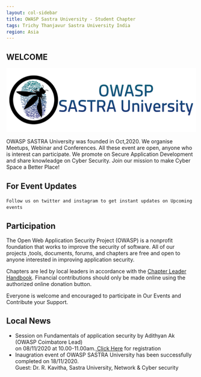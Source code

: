 ```yaml
---
layout: col-sidebar
title: OWASP Sastra University - Student Chapter
tags: Trichy Thanjavur Sastra University India
region: Asia 
---
```

## WELCOME

<img src="assets/images/logo/logo_text.png"/>

OWASP SASTRA University was founded in Oct,2020. We organise Meetups, Webinar and Conferences. All these event are open, anyone who is interest can participate. We promote on Secure Application Development and share knowleadge on Cyber Security.
Join our mission to make Cyber Space a Better Place!

## For Event Updates
```Follow us on twitter and instagram to get instant updates on Upcoming events```

## Participation
The Open Web Application Security Project (OWASP) is a nonprofit foundation that works to improve the security of software. All of our projects ,tools, documents, forums, and chapters are free and open to anyone interested in improving application security. 

Chapters are led by local leaders in accordance with the [Chapter Leader Handbook](/www-policy/rules-of-procedure/chapter-handbook). Financial contributions should only be made online using the authorized online donation button.

Everyone is welcome and encouraged to participate in Our Events and Contribute your Support.

## Local News
- Session on Fundamentals of application security by Adithyan Ak (OWASP Coimbatore Lead)<br />
  on 08/11/2020 at 10.00-11.00am.<a href="https://forms.gle/tk9n1kjUHyECbN1D6"> Click Here</a> for registration
- Inaugration event of OWASP SASTRA University has been successfully completed on 18/11/2020.<br />
  Guest: Dr. R. Kavitha, Sastra University, Network & Cyber security
